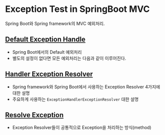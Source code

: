 # Exception Test in SpringBoot MVC

Spring Boot와 Spring framework의 MVC 예외처리.

## [Default Exception Handle](docs/DefaultError.md)
[](docs/)
- Spring Boot에서의 Default 예외처리
- 별도의 설정이 없다면 모든 예외처리는 다음과 같이 이루어진다.

## [Handler Exception Resolver](docs/HandlerExceptionResolver.md)
- Spring framework와 Spring Boot에서 사용하는 Exception Resolver 4가지에 대한 설명
- 주요하게 사용하는 `ExceptionHandlerExceptionResolver` 대한 설명

## [Resolve Exception](docs/ResolveException.md)
- Exception Resolver들이 공통적으로 Exception을 처리하는 방식(method)
